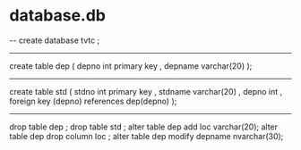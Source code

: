 # database.db
-- create database tvtc ;
__________________________________________
create table dep (
depno int primary key ,
depname varchar(20) 
);
__________________________________________
create table std (
stdno int primary key ,
stdname varchar(20) ,
depno int ,
foreign key (depno) references dep(depno) );
__________________________________________
drop table dep ;
drop table std ;
alter table dep add loc varchar(20);
alter table dep drop column loc ;
alter table dep modify depname nvarchar(30);

